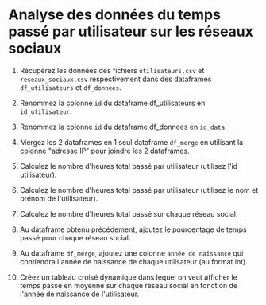 # Analyse des données du temps passé par utilisateur sur les réseaux sociaux

1. Récupérez les données des fichiers `utilisateurs.csv` et `reseaux_sociaux.csv` respectivement dans des dataframes `df_utilisateurs` et `df_donnees`.  

1. Renommez la colonne `id` du dataframe df_utilisateurs en `id_utilisateur`.

1. Renommez la colonne `id` du dataframe df_donnees en `id_data`.

1. Mergez les 2 dataframes en 1 seul dataframe `df_merge` en utilisant la colonne "adresse IP" pour joindre les 2 dataframes.

1. Calculez le nombre d'heures total passé par utilisateur (utilisez l'id utilisateur).

1. Calculez le nombre d'heures total passé par utilisateur (utilisez le nom et prénom de l'utilisateur).

1. Calculez le nombre d'heures total passé sur chaque réseau social.

1. Au dataframe obtenu précédement, ajoutez le pourcentage de temps passé pour chaque réseau social.

1. Au dataframe `df_merge`, ajoutez une colonne `année de naissance` qui contiendra l'année de naissance de chaque utilisateur (au format int).

1. Créez un tableau croisé dynamique dans lequel on veut afficher le temps passé en moyenne sur chaque réseau social en fonction de l'année de naissance de l'utilisateur.
